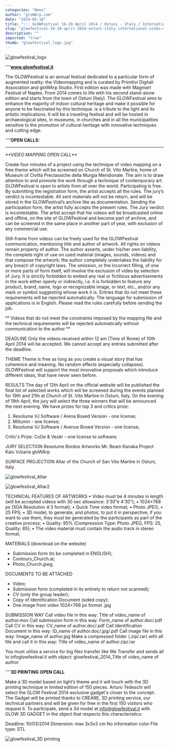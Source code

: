 ```yaml
---
categories: "News"
author: "gloWArp.com"
date: "2014-02-18"
title: "::: GLOWFestival 18-20 April 2014 / Ostuni - Italy / International video mapping open call indoor :::"
slug: "glowfestival-18-20-april-2014-ostuni-italy-international-video-mapping-open-call-indoor"
description: ""
imported: "true"
thumb: "glowfestival_logo.jpg"
---
```



![glowfestival_logo](glowfestival_logo.jpg) 


''''**www.glowfestival.it**

The GLOWFestival is an annual festival dedicated to a particular form of augmented reality: the Videomapping and is curated by Primitivi Digitali Association and gloWArp Studio. First edition was made with Magmart Festival of Naples. From 2014 comes to life with his second stand-alone edition and starts from the town of Ostuni (Italy). The GLOWFestival aims to enhance the majority of indoor cultural heritage and make it possible for anyone to be fascinated by this technique. is a tribute to the light and its artistic implications. It will be a traveling festival and will be hosted in archaeological sites, in museums, in churches and in all the municipalities sensitive to the promotion of cultural heritage with innovative techniques and cutting edge. 

''''**OPEN CALLS:**
____
*\*\*VIDEO MAPPING OPEN CALL\*\**

Create four minutes of a project using the technique of video mapping on a free theme which will be screened on Church of St. Vito Martire, home of Museum of Civiltà Preclassiche della Murgia Meridionale. The aim is to draw attention to and promote the work through a technique of contemporary art. GLOWFestival is open to artists from all over the world. Participating is free.
By submitting the registration form, the artist accepts all the rules. The jury’s verdict is incontestable. All sent materials will not be return, and will be stored in the GLOWFestival’s archive like as documentation. Sending the participation form, the artist fully accepts the present rules. The Jury verdict is incontestable. The artist accept that his videos will be broadcasted online and offline, on the site of GLOWFestival and become part of archive, and can be screened in the same place in another part of year, with exclusion of any commercial use.
 

Still-frame from videos can be freely used for the GLOWFestival communication, mentioning title and author of artwork. All rights on videos remain property of author. The author asserts, under his/her own liability, the complete right of use on used material (images, sounds, videos) and that compose the artwork; the author completely  undertakes the liability for any breach of copyright laws. The omission, or the incorrect filling, of one or more parts of form itself, will involve the exclusion of video by selection of Jury. It is strictly forbidden to embed any real or fictitious advertisements in the work either openly or indirectly, i.e. it is forbidden to feature any product, brand, name, logo or recognizable image, or text, etc., and/or any mark or symbol suggesting whose work it is. Entries that do not meet these requirements will be rejected automatically. The language for submission of applications is in English. Please read the rules carefully before sending the job.
 

°° Videos that do not meet the constraints imposed by the mapping file and the technical requirements will be rejected automatically without communication to the author °°
 
DEADLINE
Only the videos received within 12 am (Time of Rome) of 10th April 2014 will be accepted. We cannot accept any entries submitted after the deadline.
 
THEME
Theme is free as long as you create a visual story that has coherence and meaning. No random effects (especially collapses). GLOWFestival will support the most innovative proposals which introduce different ideas, that have never seen before.
 
RESULTS
The day of 12th April on the official website will be published the final list of selected works which will be screened during the events planned for 19th and 21th at Church of St. Vito Martire in Ostuni, Italy. On the evening of 19th April, the jury will select the three winners that will be announced the next evening. We have prizes for top 3 and critics prize:
 

1. Resolume VJ Software / Arena Boxed Version - one license;
2. Millumin - one license;
3. Resolume VJ Software / Avenue Boxed Version - one license;

Critic's Prize: CoGe & Vezér - one license to software;
 
JURY SELECTION
Resolume
Bordos Artworks
Mr. Beam
Kanaka Project
Kalu
VJzaria
gloWArp
 
SURFACE PROJECTION
Altar of the Church of San Vito Martire in Ostuni, Italy.

![glowfestival_Altar](GLOWFestival_altare.png) 

![glowfestival_Altar2](GLOWFestival_indoor.jpg) 



TECHNICAL FEATURES OF ARTWORKS
• Video must be 4 minutes in length (will  be accepted videos with 30 sec allowance: 3’30”e 4’30”);
• 1024×768 px (XGA Resolution 4:3 format);
• Quick Time video format;
• Photo JPEG;
• 25 FPS;
• 3D model, to generate, and photos, to put it in perspective, if you want to use them, they must be generated by the participants as part of the creative process;
• Quality: 85% (Compression Type: Photo JPEG, FPS: 25, Quality: 85);
• The video material must contain the audio track in stereo format;

MATERIALS (download on the website)
- Submission form (to be completed in ENGLISH);
- Contours_Church.ai;
- Photo_Church.jpeg;

DOCUMENTS TO BE ATTACHED
- Video;
- Submission form (completed in its entirety to return not scanned);
- CV (only the group leader);
- Copy of Identification Document (sided copy);
- One image from video 1024×768 px format .jpg

SUBMISSION WAY
Call video file in this way:
Title of video_name of author.mov
Call submission form in this way:
Form_name of author.doc/.pdf
Call CV in this way:
CV_name of author.doc/.pdf
Call Identification Document in this way:
ID_name of author.doc/.jpg/.pdf
Call image file in this way:
Image_name of author.jpg
Make a compressed folder (.zip/.rar) with all file and call it in this way: Title of video_name of author.zip/.rar

You must utilize a service for big files transfer like We Transfer  and sends all to info[](at)glowfestival.it with object:
glowfestival_2014_Title of video_name of author



''''**3D PRINTING OPEN CALL**

Make a 3D model based on light’s theme and it will touch with the 3D printing technique in limited edition of 150 pieces. Arturo Tedeschi will select the GLOW Festival 2014 exclusive gadget's closer to the concept. The Gadget will be printed thanks to CREARE, 3D printing service, our technical partners and will be given for free in the first 150 visitors who request it. To participate, send a 3d model at info@glowfestival.it with GLOW 3D GADGET in the object that respects this characteristics:
 
Deadline: 10/03/2014
Dimension: max 3x3x3 cm
No information color
File type: STL

![glowfestival_3D printing](stampa3D.jpg) 

